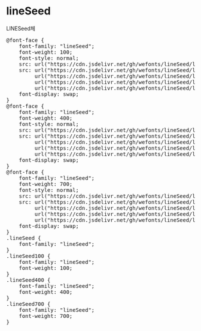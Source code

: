 # lineSeed
LINESeed체

<pre>
@font-face {
    font-family: "lineSeed";
    font-weight: 100;
    font-style: normal;
    src: url("https://cdn.jsdelivr.net/gh/wefonts/lineSeed/lineSeed-Thin.eot");
    src: url("https://cdn.jsdelivr.net/gh/wefonts/lineSeed/lineSeed-Thin.eot?#iefix") format("embedded-opentype"),
         url("https://cdn.jsdelivr.net/gh/wefonts/lineSeed/lineSeed-Thin.woff2") format("woff2"),
         url("https://cdn.jsdelivr.net/gh/wefonts/lineSeed/lineSeed-Thin.woff") format("woff"),
         url("https://cdn.jsdelivr.net/gh/wefonts/lineSeed/lineSeed-Thin.ttf") format("truetype");
    font-display: swap;
} 
@font-face {
    font-family: "lineSeed";
    font-weight: 400;
    font-style: normal;
    src: url("https://cdn.jsdelivr.net/gh/wefonts/lineSeed/lineSeed-Regular.eot");
    src: url("https://cdn.jsdelivr.net/gh/wefonts/lineSeed/lineSeed-Regular.eot?#iefix") format("embedded-opentype"),
         url("https://cdn.jsdelivr.net/gh/wefonts/lineSeed/lineSeed-Regular.woff2") format("woff2"),
         url("https://cdn.jsdelivr.net/gh/wefonts/lineSeed/lineSeed-Regular.woff") format("woff"),
         url("https://cdn.jsdelivr.net/gh/wefonts/lineSeed/lineSeed-Regular.ttf") format("truetype");
    font-display: swap;
} 
@font-face {
    font-family: "lineSeed";
    font-weight: 700;
    font-style: normal;
    src: url("https://cdn.jsdelivr.net/gh/wefonts/lineSeed/lineSeed-Bold.eot");
    src: url("https://cdn.jsdelivr.net/gh/wefonts/lineSeed/lineSeed-Bold.eot?#iefix") format("embedded-opentype"),
         url("https://cdn.jsdelivr.net/gh/wefonts/lineSeed/lineSeed-Bold.woff2") format("woff2"),
         url("https://cdn.jsdelivr.net/gh/wefonts/lineSeed/lineSeed-Bold.woff") format("woff"),
         url("https://cdn.jsdelivr.net/gh/wefonts/lineSeed/lineSeed-Bold.ttf") format("truetype");
    font-display: swap;
} 
.lineSeed {
    font-family: "lineSeed";
}
.lineSeed100 {
    font-family: "lineSeed";
    font-weight: 100;
}
.lineSeed400 {
    font-family: "lineSeed";
    font-weight: 400;
}
.lineSeed700 {
    font-family: "lineSeed";
    font-weight: 700;
}
</pre>
